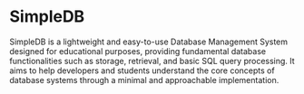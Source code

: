 # SimpleDB
SimpleDB is a lightweight and easy-to-use Database Management System designed for educational purposes, providing fundamental database functionalities such as storage, retrieval, and basic SQL query processing. It aims to help developers and students understand the core concepts of database systems through a minimal and approachable implementation.
